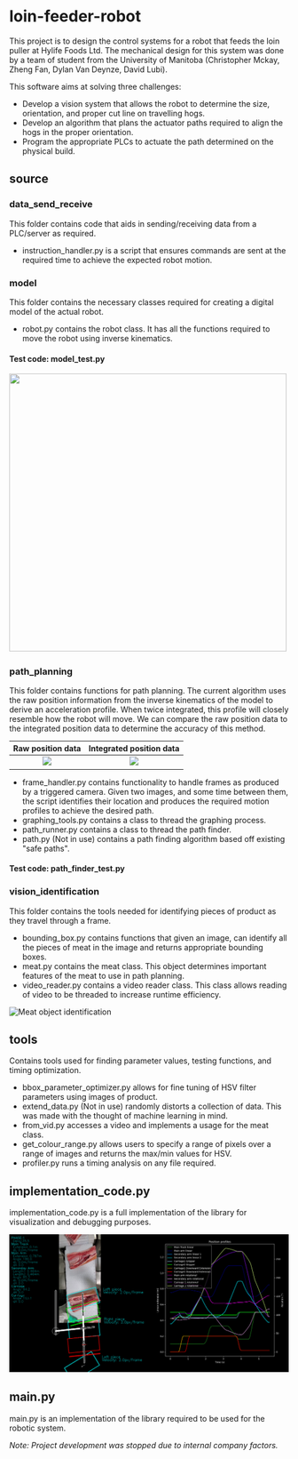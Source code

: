 # loin-feeder-robot

This project is to design the control systems for a robot that feeds the loin puller at Hylife Foods Ltd. The mechanical design for this system was done by a team of student from the University of Manitoba (Christopher Mckay, Zheng Fan, Dylan Van Deynze, David Lubi). 

This software aims at solving three challenges:
* Develop a vision system that allows the robot to determine the size, orientation, and proper cut line on travelling hogs. 
* Develop an algorithm that plans the actuator paths required to align the hogs in the proper orientation. 
* Program the appropriate PLCs to actuate the path determined on the physical build. 

## source
### data_send_receive 

This folder contains code that aids in sending/receiving data from a PLC/server as required. 
* instruction_handler.py is a script that ensures commands are sent at the required time to achieve the expected robot motion. 

### model

This folder contains the necessary classes required for creating a digital model of the actual robot. 
* robot.py contains the robot class. It has all the functions required to move the robot using inverse kinematics. 

#### Test code: model_test.py

<img src="/resources/images/model.PNG" width="500" height="500">

### path_planning

This folder contains functions for path planning. The current algorithm uses the raw position information from the inverse kinematics of the model to derive an acceleration profile. When twice integrated, this profile will closely resemble how the robot will move. We can compare the raw position data to the integrated position data to determine the accuracy of this method. 

Raw position data          |  Integrated position data
:-------------------------:|:-------------------------:
![](/resources/images/figure_o.png)  |  ![](/resources/images/figure_i.png)

* frame_handler.py contains functionality to handle frames as produced by a triggered camera. Given two images, and some time between them, the script identifies their location and produces the required motion profiles to achieve the desired path. 
* graphing_tools.py contains a class to thread the graphing process. 
* path_runner.py contains a class to thread the path finder.
* path.py (Not in use) contains a path finding algorithm based off existing "safe paths".

#### Test code: path_finder_test.py

### vision_identification

This folder contains the tools needed for identifying pieces of product as they travel through a frame.
* bounding_box.py contains functions that given an image, can identify all the pieces of meat in the image and returns appropriate bounding boxes. 
* meat.py contains the meat class. This object determines important features of the meat to use in path planning.
* video_reader.py contains a video reader class. This class allows reading of video to be threaded to increase runtime efficiency. 

![Meat object identification](/resources/images/meat_identified.PNG)

## tools 

Contains tools used for finding parameter values, testing functions, and timing optimization. 
* bbox_parameter_optimizer.py allows for fine tuning of HSV filter parameters using images of product.
* extend_data.py (Not in use) randomly distorts a collection of data. This was made with the thought of machine learning in mind. 
* from_vid.py accesses a video and implements a usage for the meat class. 
* get_colour_range.py allows users to specify a range of pixels over a range of images and returns the max/min values for HSV. 
* profiler.py runs a timing analysis on any file required. 

## implementation_code.py 

implementation_code.py is a full implementation of the library for visualization and debugging purposes. 

![Visualization of library implementation](/resources/images/main.PNG)

## main.py
main.py is an implementation of the library required to be used for the robotic system. 


_Note: Project development was stopped due to internal company factors._
